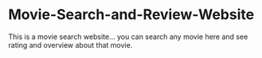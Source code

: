 # Movie-Search-and-Review-Website
This is a movie search website...
you can search any movie here and see rating and overview about that movie.
